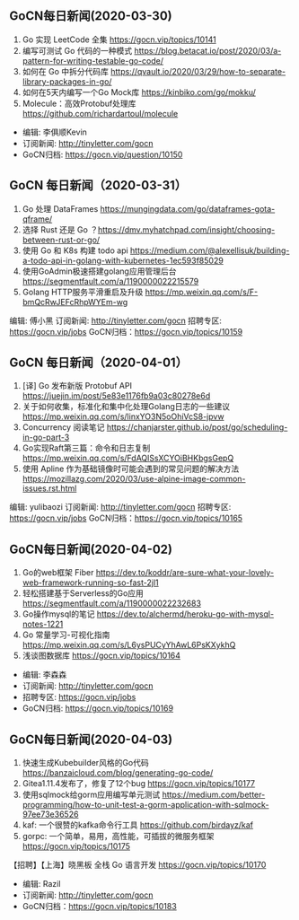 ## GoCN每日新闻(2020-03-30)

1. Go 实现 LeetCode 全集 https://gocn.vip/topics/10141
2. 编写可测试 Go 代码的一种模式 https://blog.betacat.io/post/2020/03/a-pattern-for-writing-testable-go-code/
3. 如何在 Go 中拆分代码库 https://qvault.io/2020/03/29/how-to-separate-library-packages-in-go/
4. 如何在5天内编写一个Go Mock库 https://kinbiko.com/go/mokku/
5. Molecule：高效Protobuf处理库 https://github.com/richardartoul/molecule

* 编辑: 李俱顺Kevin
* 订阅新闻: http://tinyletter.com/gocn 
* GoCN归档: https://gocn.vip/question/10150

## GoCN 每日新闻（2020-03-31）

1. Go 处理 DataFrames https://mungingdata.com/go/dataframes-gota-qframe/
2. 选择 Rust 还是 Go ？https://dmv.myhatchpad.com/insight/choosing-between-rust-or-go/
3. 使用 Go 和 K8s 构建 todo api https://medium.com/@alexellisuk/building-a-todo-api-in-golang-with-kubernetes-1ec593f85029
4. 使用GoAdmin极速搭建golang应用管理后台 https://segmentfault.com/a/1190000022215579
5. Golang HTTP服务平滑重启及升级 https://mp.weixin.qq.com/s/F-bmQcRwJEFcRhpWYEm-wg

编辑: 傅小黑
订阅新闻: http://tinyletter.com/gocn
招聘专区: https://gocn.vip/jobs
GoCN归档：https://gocn.vip/topics/10159

## GoCN 每日新闻（2020-04-01）

1. [译] Go 发布新版 Protobuf API https://juejin.im/post/5e83e1176fb9a03c80278e6d
2. 关于如何收集，标准化和集中化处理Golang日志的一些建议 https://mp.weixin.qq.com/s/linxYO3N5oOhiVcS8-jpvw
3. Concurrency 阅读笔记 https://chanjarster.github.io/post/go/scheduling-in-go-part-3
4. Go实现Raft第三篇：命令和日志复制 https://mp.weixin.qq.com/s/FdAQlSsXCYOiBHKbgsGepQ
5. 使用 Apline 作为基础镜像时可能会遇到的常见问题的解决方法 https://mozillazg.com/2020/03/use-alpine-image-common-issues.rst.html

编辑: yulibaozi
订阅新闻: http://tinyletter.com/gocn
招聘专区: https://gocn.vip/jobs
GoCN归档：https://gocn.vip/topics/10165


## GoCN每日新闻(2020-04-02)

1. Go的web框架 Fiber https://dev.to/koddr/are-sure-what-your-lovely-web-framework-running-so-fast-2jl1
2. 轻松搭建基于Serverless的Go应用 https://segmentfault.com/a/1190000022232683
3. Go操作mysql的笔记 https://dev.to/alchermd/heroku-go-with-mysql-notes-1221
4. Go 常量学习-可视化指南 https://mp.weixin.qq.com/s/L6ysPUCyYhAwL6PsKXykhQ
5. 浅谈图数据库 https://gocn.vip/topics/10164

* 编辑: 李森森
* 订阅新闻: http://tinyletter.com/gocn
* 招聘专区: https://gocn.vip/jobs
* GoCN归档: https://gocn.vip/topics/10169


## GoCN每日新闻(2020-04-03)

1. 快速生成Kubebuilder风格的Go代码 https://banzaicloud.com/blog/generating-go-code/
2. Gitea1.11.4发布了，修复了12个bug https://gocn.vip/topics/10177
3. 使用sqlmock给gorm应用编写单元测试 https://medium.com/better-programming/how-to-unit-test-a-gorm-application-with-sqlmock-97ee73e36526
4. kaf: 一个很赞的kafka命令行工具 https://github.com/birdayz/kaf
5. gorpc: 一个简单，易用，高性能，可插拔的微服务框架 https://gocn.vip/topics/10175

【招聘】【上海】晓黑板 全栈 Go 语言开发 https://gocn.vip/topics/10170

* 编辑: Razil
* 订阅新闻: http://tinyletter.com/gocn
* GoCN归档：https://gocn.vip/topics/10183
